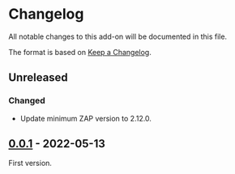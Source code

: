 # Changelog
All notable changes to this add-on will be documented in this file.

The format is based on [Keep a Changelog](https://keepachangelog.com/en/1.0.0/).

## Unreleased
### Changed
- Update minimum ZAP version to 2.12.0.

## [0.0.1] - 2022-05-13

First version.

[0.0.1]: https://github.com/zaproxy/zap-extensions/releases/packscanrules-v0.0.1
